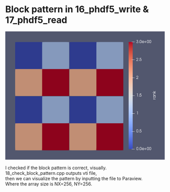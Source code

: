 # Block pattern in 16_phdf5_write & 17_phdf5_read

![Block pattern](https://github.com/oookiku/hpc_lecture/blob/master/09_io/block_pattern.png)

I checked if the block pattern is correct, visually.  
18_check_block_pattern.cpp outputs vti file,  
then we can visualize the pattern by inputting the file to Paraview.  
Where the array size is NX=256, NY=256.  
